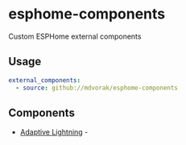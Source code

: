# esphome-components

Custom ESPHome external components

## Usage

```yaml
external_components:
  - source: github://mdvorak/esphome-components
```

## Components

- [Adaptive Lightning](components/adaptive_lightning/#readme) - 
